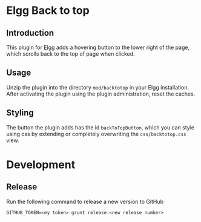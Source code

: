 # Elgg Back to top 

## Introduction

This plugin for [Elgg](https://elgg.org/) adds a hovering button to the lower right of the page, which scrolls back to the top of page when clicked.

## Usage

Unzip the plugin into the directory `mod/backtotop` in your Elgg installation. After activating the plugin using the plugin administration, reset the caches.

## Styling

The button the plugin adds has the id `backToTopButton`, which you can style using css by extending or completely overwriting the `css/backtotop.css` view.

# Development

## Release

Run the following command to release a new version to GitHub

    GITHUB_TOKEN=<my token> grunt release:<new release number>